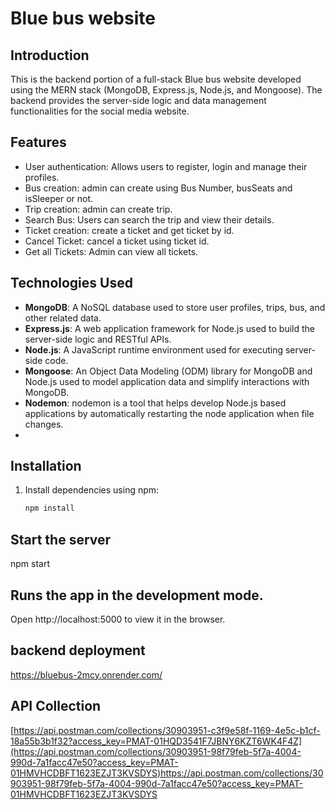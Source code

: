# Blue bus website

## Introduction

This is the backend portion of a full-stack Blue bus website developed using the MERN stack (MongoDB, Express.js, Node.js, and Mongoose).
The backend provides the server-side logic and data management functionalities for the social media website.

## Features

- User authentication: Allows users to register, login and manage their profiles.
- Bus creation: admin can create using Bus Number, busSeats and isSleeper or not.
- Trip creation: admin can create trip.
- Search Bus: Users can search the trip and view their details.
- Ticket creation: create a ticket and get ticket by id.
- Cancel Ticket: cancel a ticket using ticket id.
- Get all Tickets: Admin can view all tickets.

## Technologies Used

- **MongoDB**: A NoSQL database used to store user profiles, trips, bus, and other related data.
- **Express.js**: A web application framework for Node.js used to build the server-side logic and RESTful APIs.
- **Node.js**: A JavaScript runtime environment used for executing server-side code.
- **Mongoose**: An Object Data Modeling (ODM) library for MongoDB and Node.js used to model application data and simplify interactions with MongoDB.
- **Nodemon**: nodemon is a tool that helps develop Node.js based applications by automatically restarting the node application when file changes.
- 


## Installation

1. Install dependencies using npm:

   ```bash
   npm install


## Start the server
   npm start
   
## Runs the app in the development mode.
Open http://localhost:5000 to view it in the browser.

## backend deployment

https://bluebus-2mcy.onrender.com/

## API Collection

[https://api.postman.com/collections/30903951-c3f9e58f-1169-4e5c-b1cf-18a55b3b1f32?access_key=PMAT-01HQD3541F7JBNY6KZT6WK4F4Z](https://api.postman.com/collections/30903951-98f79feb-5f7a-4004-990d-7a1facc47e50?access_key=PMAT-01HMVHCDBFT1623EZJT3KVSDYS)https://api.postman.com/collections/30903951-98f79feb-5f7a-4004-990d-7a1facc47e50?access_key=PMAT-01HMVHCDBFT1623EZJT3KVSDYS
